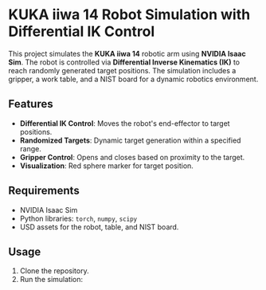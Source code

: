 # KUKA iiwa 14 Robot Simulation with Differential IK Control

This project simulates the **KUKA iiwa 14** robotic arm using **NVIDIA Isaac Sim**. The robot is controlled via **Differential Inverse Kinematics (IK)** to reach randomly generated target positions. The simulation includes a gripper, a work table, and a NIST board for a dynamic robotics environment.

## Features
- **Differential IK Control**: Moves the robot's end-effector to target positions.
- **Randomized Targets**: Dynamic target generation within a specified range.
- **Gripper Control**: Opens and closes based on proximity to the target.
- **Visualization**: Red sphere marker for target position.

## Requirements
- NVIDIA Isaac Sim
- Python libraries: `torch`, `numpy`, `scipy`
- USD assets for the robot, table, and NIST board.

## Usage
1. Clone the repository.
2. Run the simulation:
   ```bash
  